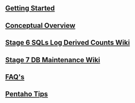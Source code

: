 ## [Getting Started](../../../wiki/)

## [Conceptual Overview](../../../wiki/FAERS-DB-Stats-Overview)

## [Stage 6 SQLs Log Derived Counts Wiki](../../../wiki/Stage-6-SQL-Log-Derived-Results)

## [Stage 7 DB Maintenance Wiki](../../../wiki/Stage-7-DB-Maintenance)

## [FAQ's](../../../wiki/FAQ's)

## [Pentaho Tips](../../../wiki/Pentaho-PDI-essentials,-tips-n'-tricks)
